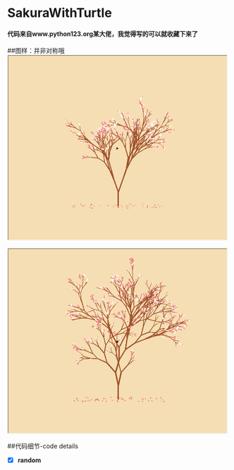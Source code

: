 # SakuraWithTurtle
#### 代码来自www.python123.org某大佬，我觉得写的可以就收藏下来了

##图样：并非对称哦
<img src="images/1556553737.jpg" alt="pager display" width="500" />


<img src="images/1556721925.jpg" alt="pager display" width="500" />


##代码细节-code details
- [x] **random**
